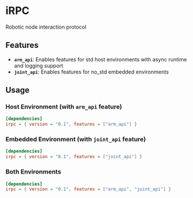 # iRPC
Robotic node interaction protocol

## Features

- **`arm_api`**: Enables features for std host environments with async runtime and logging support
- **`joint_api`**: Enables features for no_std embedded environments  

## Usage

### Host Environment (with `arm_api` feature)
```toml
[dependencies]
irpc = { version = "0.1", features = ["arm_api"] }
```

### Embedded Environment (with `joint_api` feature)  
```toml
[dependencies]
irpc = { version = "0.1", features = ["joint_api"] }
```

### Both Environments
```toml
[dependencies]
irpc = { version = "0.1", features = ["arm_api", "joint_api"] }
```
